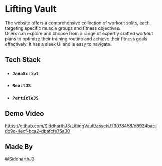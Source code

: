 # Lifting Vault

The website offers a comprehensive collection of workout splits, each targeting specific muscle groups and fitness objectives. <br>
Users can explore and choose from a range of expertly crafted workout plans to optimize their training routine and achieve their fitness goals effectively.
It has a sleek UI and is easy to navigate. 

## Tech Stack
- ### `JavaScript`
- ### `ReactJS`
- ### `ParticleJS`

## Demo Video

https://github.com/SiddharthJ3/LiftingVault/assets/79078458/d6924bac-dc9c-4ecf-bca2-dbafcfe75a30

## Made By
[@SiddharthJ3](https://github.com/SiddharthJ3)
